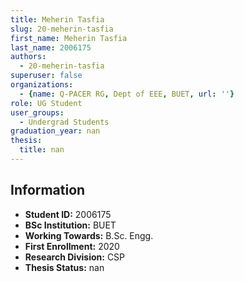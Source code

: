 ```yaml
---
title: Meherin Tasfia
slug: 20-meherin-tasfia
first_name: Meherin Tasfia
last_name: 2006175
authors:
  - 20-meherin-tasfia
superuser: false
organizations:
  - {name: Q-PACER RG, Dept of EEE, BUET, url: ''}
role: UG Student
user_groups:
  - Undergrad Students
graduation_year: nan
thesis:
  title: nan
---
```


## Information
* **Student ID:** 2006175
* **BSc Institution:** BUET
* **Working Towards:** B.Sc. Engg.
* **First Enrollment:** 2020
* **Research Division:** CSP
* **Thesis Status:** nan
